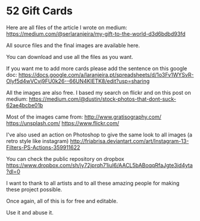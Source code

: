 52 Gift Cards
===========

Here are all files of the article I wrote on medium:
https://medium.com/@serlaranjeira/my-gift-to-the-world-d3d6bdbd93fd

All source files and the final images are available here.

You can download and use all the files as you want.

If you want me to add more cards please add the sentence on this google doc:
https://docs.google.com/a/laranjeira.pt/spreadsheets/d/1o3Fv1WYSvR-Olyf5d4wVCvj9FU0k26--66UN4KIETK8/edit?usp=sharing

All the images are also free. I based my search on flickr and on this post on medium:
https://medium.com/@dustin/stock-photos-that-dont-suck-62ae4bcbe01b

Most of the images came from:
http://www.gratisography.com/
https://unsplash.com/
https://www.flickr.com/

I've also used an action on Photoshop to give the same look to all images (a retro style like instagram)
http://friabrisa.deviantart.com/art/Instagram-13-Filters-PS-Actions-359911622

You can check the public repository on dropbox
https://www.dropbox.com/sh/jy72jprqh71iul6/AACL5bABoqqRfaJgte3id4yta?dl=0

I want to thank to all artists and to all these amazing people for making these project possible.

Once again, all of this is for free and editable.

Use it and abuse it.



